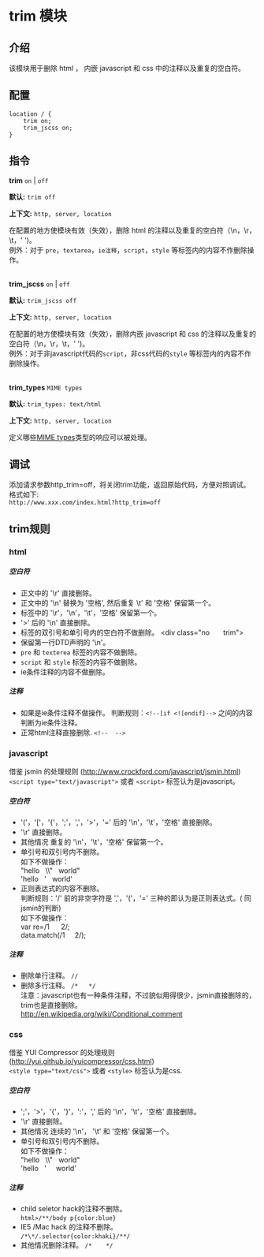 # trim 模块

## 介绍

该模块用于删除 html ， 内嵌 javascript 和 css 中的注释以及重复的空白符。


## 配置

    location / {
        trim on;
        trim_jscss on;
    }

## 指令

**trim** `on` | `off`

**默认:** `trim off`

**上下文:** `http, server, location` 
     
在配置的地方使模块有效（失效），删除 html 的注释以及重复的空白符（\n，\r，\t，' ')。   
例外：对于 `pre`，`textarea`，`ie注释`，`script`，`style` 等标签内的内容不作删除操作。   
<br/>

**trim_jscss** `on` | `off`

**默认:** `trim_jscss off`

**上下文:** `http, server, location` 
     
在配置的地方使模块有效（失效），删除内嵌 javascript 和 css 的注释以及重复的空白符（\n，\r，\t，' ')。   
例外：对于非javascript代码的`script`，非css代码的`style` 等标签内的内容不作删除操作。   
<br/>

**trim_types** `MIME types`

**默认:** `trim_types: text/html`

**上下文:** `http, server, location`

定义哪些[MIME types](http://en.wikipedia.org/wiki/MIME_type)类型的响应可以被处理。
<br/>

## 调试

添加请求参数http_trim=off，将关闭trim功能，返回原始代码，方便对照调试。   
格式如下:  
`http://www.xxx.com/index.html?http_trim=off`

## trim规则

### html
#####  空白符

+ 正文中的 '\r' 直接删除。  
+ 正文中的 '\n' 替换为 '空格', 然后重复 \t' 和 '空格' 保留第一个。 
+ 标签中的 '\r'，'\n'，'\t'，'空格' 保留第一个。  
+ '>' 后的 '\n' 直接删除。  
+ 标签的双引号和单引号内的空白符不做删除。 
\<div class="no &nbsp; &nbsp; &nbsp;  trim"\>
+ 保留第一行DTD声明的 '\n'。  
+ `pre` 和 `texterea` 标签的内容不做删除。  
+ `script` 和 `style` 标签的内容不做删除。  
+ ie条件注释的内容不做删除。 

##### 注释
+ 如果是ie条件注释不做操作。
   判断规则：`<!--[if <![endif]-->`  之间的内容判断为ie条件注释。
+ 正常html注释直接删除.  `<!--  -->`
    
### javascript  
借鉴 jsmin 的处理规则 (http://www.crockford.com/javascript/jsmin.html)  
`<script type="text/javascript">` 或者 `<script>` 标签认为是javascript。  
##### 空白符  
+ '('，'['，'{'，';'，','，'>'，'=' 后的 '\n'，'\t'，'空格' 直接删除。
+ '\r' 直接删除。 
+ 其他情况 重复的 '\n'，'\t'，'空格' 保留第一个。  
+ 单引号和双引号内不删除。  
     如下不做操作：  
     "hello   &nbsp;   \\\\"  &nbsp;   world"   
     'hello  &nbsp;       \'  &nbsp;   world'  
+ 正则表达式的内容不删除。  
     判断规则：'/' 前的非空字符是 ','，'('，'=' 三种的即认为是正则表达式。( 同jsmin的判断)   
     如下不做操作：   
     var re=/1 &nbsp; &nbsp; &nbsp;2/;     
     data.match(/1  &nbsp;  &nbsp; 2/);  

##### 注释  
+ 删除单行注释。  `//`  
+ 删除多行注释。  `/*   */`  
注意：javascript也有一种条件注释，不过貌似用得很少，jsmin直接删除的，trim也是直接删除。  
http://en.wikipedia.org/wiki/Conditional_comment  

### css  
借鉴 YUI Compressor 的处理规则 (http://yui.github.io/yuicompressor/css.html)   
`<style type="text/css">` 或者 `<style>` 标签认为是css.  
##### 空白符  
+ ';'，'>'，'{'，'}'，':'，',' 后的 '\n'，'\t'，'空格' 直接删除。  
+ '\r' 直接删除。 
+ 其他情况 连续的 '\n'， '\t' 和 '空格'  保留第一个。  
+ 单引号和双引号内不删除。  
     如下不做操作：  
     "hello   &nbsp;  \\\\\"  &nbsp;    world"  
      'hello  &nbsp;   \'   &nbsp;  &nbsp;   world' 

##### 注释   
+  child seletor hack的注释不删除。  
      `html>/**/body p{color:blue}`  
+  IE5 /Mac hack 的注释不删除。  
     `/*\*/.selector{color:khaki}/**/`  
+  其他情况删除注释。  `/*    */`  

